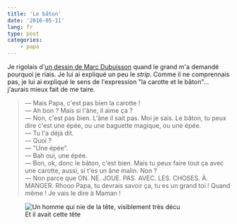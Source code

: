 ```yaml
---
title: 'Le bâton'
date: '2016-05-11'
lang: fr
type: post
categories:
    - papa
---
```


Je rigolais d'[un dessin de Marc Dubuisson](http://absurdo.lapin.org/index.php?number=86#strips "&quot;Ab Absurdo - La carotte et le bâton&quot;, Marc Dubuisson") quand le grand m'a demandé pourquoi je riais. Je lui ai expliqué un peu le _strip_. Comme il ne comprennais pas, je lui ai expliqué le sens de l'expression "la carotte et le bâton"… j'aurais mieux fait de me taire.

<!-- more -->

> — Mais Papa, c'est pas bien la carotte !  
> — Ah bon ? Mais si l'âne, il aime ça ?  
> — Non, c'est pas bien. L'âne il sait pas. Moi je sais. Le bâton, tu peux dire c'est une épée, ou une baguette magique, ou une épée.  
> — Tu l'a déjà dit.  
> — Quoi ?  
> — "Une épée".  
> — Bah oui, une épée.  
> — Bon, ok, donc le bâton, c'est bien. Mais tu peux faire tout ça avec une carotte, aussi, si t'es un âne malin. Non ?  
> — Non parce que ON. NE. JOUE. PAS. AVEC. LES. CHOSES. À. MANGER. Rhooo Papa, tu devrais savoir ça, tu es un grand toi ! Quand même ! Je vais le dire à Maman !

<figure>
  <img src="/assets/images/papa/2016-05-11/1.gif" alt="Un homme qui nie de la tête, visiblement très décu" />
  <figcaption>Et il avait cette tête</figcaption>
</figure>
